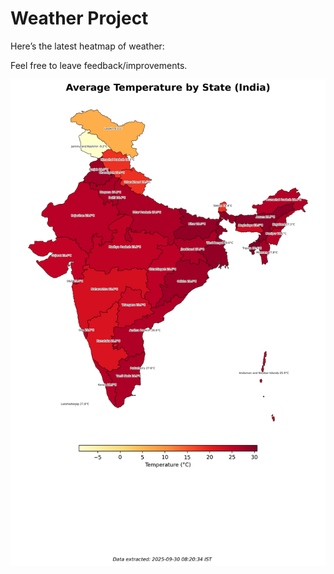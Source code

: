 # Weather Project

Here’s the latest heatmap of weather:

Feel free to leave feedback/improvements.

![India Heatmap](docs/assets/india_heatmap.png?v=DB457C)
